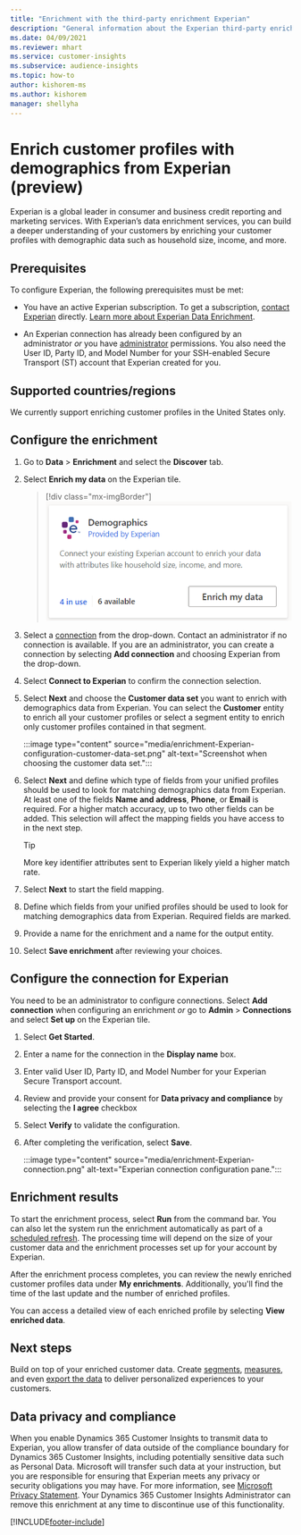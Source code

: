 ```yaml
---
title: "Enrichment with the third-party enrichment Experian"
description: "General information about the Experian third-party enrichment."
ms.date: 04/09/2021
ms.reviewer: mhart
ms.service: customer-insights
ms.subservice: audience-insights
ms.topic: how-to
author: kishorem-ms
ms.author: kishorem
manager: shellyha
---
```


# Enrich customer profiles with demographics from Experian (preview)

Experian is a global leader in consumer and business credit reporting and marketing services. With Experian’s data enrichment services, you can build a deeper understanding of your customers by enriching your customer profiles with demographic data such as household size, income, and more.

## Prerequisites

To configure Experian, the following prerequisites must be met:

- You have an active Experian subscription. To get a subscription, [contact Experian](https://www.experian.com/marketing-services/contact) directly. [Learn more about Experian Data Enrichment](https://www.experian.com/marketing-services/microsoft?cmpid=ems_web_mci_cdppage).

- An Experian connection has already been configured by an administrator *or* you have [administrator](permissions.md#administrator) permissions. You also need the User ID, Party ID, and Model Number for your SSH-enabled Secure Transport (ST) account that Experian created for you.

## Supported countries/regions

We currently support enriching customer profiles in the United States only.

## Configure the enrichment

1. Go to **Data** > **Enrichment** and select the **Discover** tab.

1. Select **Enrich my data** on the Experian tile.

   > [!div class="mx-imgBorder"]
   > ![Experian tile](media/experian-tile.png "Experian tile")
   > 

1. Select a [connection](connections.md) from the drop-down. Contact an administrator if no connection is available. If you are an administrator, you can create a connection by selecting **Add connection** and choosing Experian from the drop-down. 

1. Select **Connect to Experian** to confirm the connection selection.

1.	Select **Next** and choose the **Customer data set** you want to enrich with demographics data from Experian. You can select the **Customer** entity to enrich all your customer profiles or select a segment entity to enrich only customer profiles contained in that segment.

    :::image type="content" source="media/enrichment-Experian-configuration-customer-data-set.png" alt-text="Screenshot when choosing the customer data set.":::

1. Select **Next** and define which type of fields from your unified profiles should be used to look for matching demographics data from Experian. At least one of the fields **Name and address**, **Phone**, or **Email** is required. For a higher match accuracy, up to two other fields can be added. This selection will affect the mapping fields you have access to in the next step.

    > [!TIP]
    > More key identifier attributes sent to Experian likely yield a higher match rate.

1. Select **Next** to start the field mapping.

1. Define which fields from your unified profiles should be used to look for matching demographics data from Experian. Required fields are marked.

1. Provide a name for the enrichment and a name for the output entity.

1. Select **Save enrichment** after reviewing your choices.

## Configure the connection for Experian 

You need to be an administrator to configure connections. Select **Add connection** when configuring an enrichment *or* go to **Admin** > **Connections** and select **Set up** on the Experian tile.

1. Select **Get Started**.

1. Enter a name for the connection in the **Display name** box.

1. Enter valid User ID, Party ID, and Model Number for your Experian Secure Transport account.

1. Review and provide your consent for **Data privacy and compliance** by selecting the **I agree** checkbox

1. Select **Verify** to validate the configuration.

1. After completing the verification, select **Save**.
   
   :::image type="content" source="media/enrichment-Experian-connection.png" alt-text="Experian connection configuration pane.":::

## Enrichment results

To start the enrichment process, select **Run** from the command bar. You can also let the system run the enrichment automatically as part of a [scheduled refresh](system.md#schedule-tab). The processing time will depend on the size of your customer data and the enrichment processes set up for your account by Experian.

After the enrichment process completes, you can review the newly enriched customer profiles data under **My enrichments**. Additionally, you'll find the time of the last update and the number of enriched profiles.

You can access a detailed view of each enriched profile by selecting **View enriched data**.

## Next steps

Build on top of your enriched customer data. Create [segments](segments.md), [measures](measures.md), and even [export the data](export-destinations.md) to deliver personalized experiences to your customers.

## Data privacy and compliance

When you enable Dynamics 365 Customer Insights to transmit data to Experian, you allow transfer of data outside of the compliance boundary for Dynamics 365 Customer Insights, including potentially sensitive data such as Personal Data. Microsoft will transfer such data at your instruction, but you are responsible for ensuring that Experian meets any privacy or security obligations you may have. For more information, see [Microsoft Privacy Statement](https://go.microsoft.com/fwlink/?linkid=396732).
Your Dynamics 365 Customer Insights Administrator can remove this enrichment at any time to discontinue use of this functionality.


[!INCLUDE[footer-include](../includes/footer-banner.md)]
